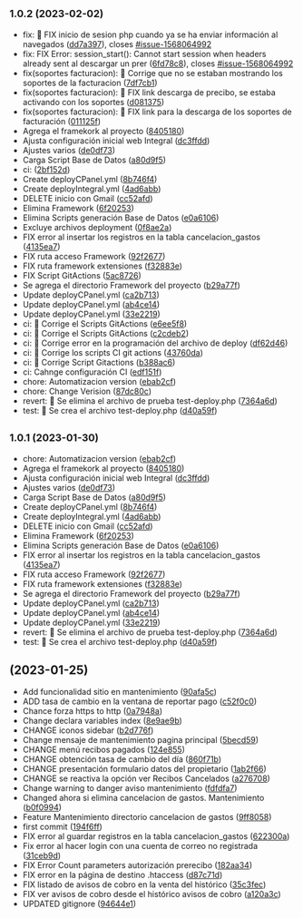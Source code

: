 ## <small>1.0.2 (2023-02-02)</small>

* fix: :bug: FIX inicio de sesion php cuando ya se ha enviar información al navegados ([dd7a397](https://github.com/ynfantes/v2.web.ve/commit/dd7a397)), closes [#issue-1568064992](https://github.com/ynfantes/v2.web.ve/issues/issue-1568064992)
* fix: FIX Error: session_start(): Cannot start session when headers already sent al descargar un prer ([6fd78c8](https://github.com/ynfantes/v2.web.ve/commit/6fd78c8)), closes [#issue-1568064992](https://github.com/ynfantes/v2.web.ve/issues/issue-1568064992)
* fix(soportes facturacion): :bug: Corrige que no se estaban mostrando los soportes de la facturacion ([7df7cb1](https://github.com/ynfantes/v2.web.ve/commit/7df7cb1))
* fix(soportes facturacion): :bug: FIX link descarga de precibo, se estaba activando con los soportes ([d081375](https://github.com/ynfantes/v2.web.ve/commit/d081375))
* fix(soportes facturacion): :bug: FIX link para la descarga de los soportes de facturación ([011125f](https://github.com/ynfantes/v2.web.ve/commit/011125f))
* Agrega el framekork al proyecto ([8405180](https://github.com/ynfantes/v2.web.ve/commit/8405180))
* Ajusta configuración inicial web Integral ([dc3ffdd](https://github.com/ynfantes/v2.web.ve/commit/dc3ffdd))
* Ajustes varios ([de0df73](https://github.com/ynfantes/v2.web.ve/commit/de0df73))
* Carga Script Base de Datos ([a80d9f5](https://github.com/ynfantes/v2.web.ve/commit/a80d9f5))
* ci: ([2bf152d](https://github.com/ynfantes/v2.web.ve/commit/2bf152d))
* Create deployCPanel.yml ([8b746f4](https://github.com/ynfantes/v2.web.ve/commit/8b746f4))
* Create deployIntegral.yml ([4ad6abb](https://github.com/ynfantes/v2.web.ve/commit/4ad6abb))
* DELETE inicio con Gmail ([cc52afd](https://github.com/ynfantes/v2.web.ve/commit/cc52afd))
* Elimina Framework ([6f20253](https://github.com/ynfantes/v2.web.ve/commit/6f20253))
* Elimina Scripts generación Base de Datos ([e0a6106](https://github.com/ynfantes/v2.web.ve/commit/e0a6106))
* Excluye archivos deployment ([0f8ae2a](https://github.com/ynfantes/v2.web.ve/commit/0f8ae2a))
* FIX error al insertar los registros en la tabla cancelacion_gastos ([4135ea7](https://github.com/ynfantes/v2.web.ve/commit/4135ea7))
* FIX ruta acceso Framework ([92f2677](https://github.com/ynfantes/v2.web.ve/commit/92f2677))
* FIX ruta framework extensiones ([f32883e](https://github.com/ynfantes/v2.web.ve/commit/f32883e))
* FIX Script GitActions ([5ac8726](https://github.com/ynfantes/v2.web.ve/commit/5ac8726))
* Se agrega el directorio Framework del proyecto ([b29a77f](https://github.com/ynfantes/v2.web.ve/commit/b29a77f))
* Update deployCPanel.yml ([ca2b713](https://github.com/ynfantes/v2.web.ve/commit/ca2b713))
* Update deployCPanel.yml ([ab4ce14](https://github.com/ynfantes/v2.web.ve/commit/ab4ce14))
* Update deployCPanel.yml ([33e2219](https://github.com/ynfantes/v2.web.ve/commit/33e2219))
* ci: :green_heart: Corrige el Scripts GitActions ([e6ee5f8](https://github.com/ynfantes/v2.web.ve/commit/e6ee5f8))
* ci: :green_heart: Corrige el Scripts GitActions ([c2cdeb2](https://github.com/ynfantes/v2.web.ve/commit/c2cdeb2))
* ci: :green_heart: Corrige error en la programación del archivo de deploy ([df62d46](https://github.com/ynfantes/v2.web.ve/commit/df62d46))
* ci: :green_heart: Corrige los scripts CI git actions ([43760da](https://github.com/ynfantes/v2.web.ve/commit/43760da))
* ci: :green_heart: Corrige Script Gitactions ([b388ac6](https://github.com/ynfantes/v2.web.ve/commit/b388ac6))
* ci: Cahnge configuración CI ([edf151f](https://github.com/ynfantes/v2.web.ve/commit/edf151f))
* chore: Automatizacion version ([ebab2cf](https://github.com/ynfantes/v2.web.ve/commit/ebab2cf))
* chore: Change Verision ([87dc80c](https://github.com/ynfantes/v2.web.ve/commit/87dc80c))
* revert: :rocket: Se elimina el archivo de prueba test-deploy.php ([7364a6d](https://github.com/ynfantes/v2.web.ve/commit/7364a6d))
* test: :rocket: Se crea el archivo test-deploy.php ([d40a59f](https://github.com/ynfantes/v2.web.ve/commit/d40a59f))



## <small>1.0.1 (2023-01-30)</small>

* chore: Automatizacion version ([ebab2cf](https://github.com/ynfantes/v2.web.ve/commit/ebab2cf))
* Agrega el framekork al proyecto ([8405180](https://github.com/ynfantes/v2.web.ve/commit/8405180))
* Ajusta configuración inicial web Integral ([dc3ffdd](https://github.com/ynfantes/v2.web.ve/commit/dc3ffdd))
* Ajustes varios ([de0df73](https://github.com/ynfantes/v2.web.ve/commit/de0df73))
* Carga Script Base de Datos ([a80d9f5](https://github.com/ynfantes/v2.web.ve/commit/a80d9f5))
* Create deployCPanel.yml ([8b746f4](https://github.com/ynfantes/v2.web.ve/commit/8b746f4))
* Create deployIntegral.yml ([4ad6abb](https://github.com/ynfantes/v2.web.ve/commit/4ad6abb))
* DELETE inicio con Gmail ([cc52afd](https://github.com/ynfantes/v2.web.ve/commit/cc52afd))
* Elimina Framework ([6f20253](https://github.com/ynfantes/v2.web.ve/commit/6f20253))
* Elimina Scripts generación Base de Datos ([e0a6106](https://github.com/ynfantes/v2.web.ve/commit/e0a6106))
* FIX error al insertar los registros en la tabla cancelacion_gastos ([4135ea7](https://github.com/ynfantes/v2.web.ve/commit/4135ea7))
* FIX ruta acceso Framework ([92f2677](https://github.com/ynfantes/v2.web.ve/commit/92f2677))
* FIX ruta framework extensiones ([f32883e](https://github.com/ynfantes/v2.web.ve/commit/f32883e))
* Se agrega el directorio Framework del proyecto ([b29a77f](https://github.com/ynfantes/v2.web.ve/commit/b29a77f))
* Update deployCPanel.yml ([ca2b713](https://github.com/ynfantes/v2.web.ve/commit/ca2b713))
* Update deployCPanel.yml ([ab4ce14](https://github.com/ynfantes/v2.web.ve/commit/ab4ce14))
* Update deployCPanel.yml ([33e2219](https://github.com/ynfantes/v2.web.ve/commit/33e2219))
* revert: :rocket: Se elimina el archivo de prueba test-deploy.php ([7364a6d](https://github.com/ynfantes/v2.web.ve/commit/7364a6d))
* test: :rocket: Se crea el archivo test-deploy.php ([d40a59f](https://github.com/ynfantes/v2.web.ve/commit/d40a59f))



##  (2023-01-25)

* Add funcionalidad sitio en mantenimiento ([90afa5c](https://github.com/ynfantes/v2.web.ve/commit/90afa5c))
* ADD tasa de cambio en la ventana de reportar pago ([c52f0c0](https://github.com/ynfantes/v2.web.ve/commit/c52f0c0))
* Chance forza https to http ([0a7948a](https://github.com/ynfantes/v2.web.ve/commit/0a7948a))
* Change declara variables index ([8e9ae9b](https://github.com/ynfantes/v2.web.ve/commit/8e9ae9b))
* CHANGE iconos sidebar ([b2d776f](https://github.com/ynfantes/v2.web.ve/commit/b2d776f))
* Change mensaje de mantenimiento pagina principal ([5becd59](https://github.com/ynfantes/v2.web.ve/commit/5becd59))
* CHANGE menú recibos pagados ([124e855](https://github.com/ynfantes/v2.web.ve/commit/124e855))
* CHANGE obtención tasa de cambio del día ([860f71b](https://github.com/ynfantes/v2.web.ve/commit/860f71b))
* CHANGE presentación formulario datos del propietario ([1ab2f66](https://github.com/ynfantes/v2.web.ve/commit/1ab2f66))
* CHANGE se reactiva la opción ver Recibos Cancelados ([a276708](https://github.com/ynfantes/v2.web.ve/commit/a276708))
* Change warning to danger aviso mantenimiento ([fdfdfa7](https://github.com/ynfantes/v2.web.ve/commit/fdfdfa7))
* Changed ahora si elimina cancelacion de gastos. Mantenimiento ([b0f0994](https://github.com/ynfantes/v2.web.ve/commit/b0f0994))
* Feature Mantenimiento directorio cancelacion de gastos ([9ff8058](https://github.com/ynfantes/v2.web.ve/commit/9ff8058))
* first commit ([194f6ff](https://github.com/ynfantes/v2.web.ve/commit/194f6ff))
* FIX error al guardar registros en la tabla cancelacion_gastos ([622300a](https://github.com/ynfantes/v2.web.ve/commit/622300a))
* Fix error al hacer login con una cuenta de correo no registrada ([31ceb9d](https://github.com/ynfantes/v2.web.ve/commit/31ceb9d))
* FIX Error Count parameters autorización prerecibo ([182aa34](https://github.com/ynfantes/v2.web.ve/commit/182aa34))
* FIX error en la página de destino .htaccess ([d87c71d](https://github.com/ynfantes/v2.web.ve/commit/d87c71d))
* FIX listado de avisos de cobro en la venta del histórico ([35c3fec](https://github.com/ynfantes/v2.web.ve/commit/35c3fec))
* FIX ver avisos de cobro desde el histórico avisos de cobro ([a120a3c](https://github.com/ynfantes/v2.web.ve/commit/a120a3c))
* UPDATED gitignore ([94644e1](https://github.com/ynfantes/v2.web.ve/commit/94644e1))



